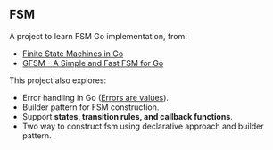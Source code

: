 ## FSM

A project to learn FSM Go implementation, from:

-   [Finite State Machines in Go](https://sebinbabu.com/posts/finite-state-machines-in-go/)
-   [GFSM - A Simple and Fast FSM for Go](https://sysdev.me/gfsm-a-simple-and-fast-fsm-for-go/)

This project also explores:

-   Error handling in Go ([Errors are values](https://go.dev/blog/errors-are-values)).
-   Builder pattern for FSM construction.
-   Support **states, transition rules, and callback functions**.
-   Two way to construct fsm using declarative approach and builder pattern.
